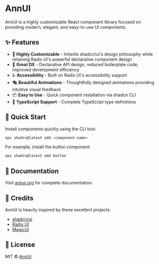 # AnnUI

AnnUI is a highly customizable React component library focused on providing modern, elegant, and easy-to-use UI components.

## ✨ Features

- 🎨 **Highly Customizable** - Inherits shadcn/ui's design philosophy while retaining Radix UI's powerful declarative component design
- 🚀 **Great DX** - Declarative API design, reduced boilerplate code, improved development efficiency
- ♿ **Accessibility** - Built on Radix UI's accessibility support
- 🎭 **Beautiful Animations** - Thoughtfully designed animations providing intuitive visual feedback
- 📦 **Easy to Use** - Quick component installation via shadcn CLI
- 🎯 **TypeScript Support** - Complete TypeScript type definitions

## 🚀 Quick Start

Install components quickly using the CLI tool:

```bash
npx shadcn@latest add <component-name>
```

For example, install the button component:

```bash
npx shadcn@latest add button
```

## 📖 Documentation

Visit [annui.org](https://annui.org) for complete documentation.

## 💖 Credits

AnnUI is heavily inspired by these excellent projects:

- [shadcn/ui](https://ui.shadcn.com)
- [Radix UI](https://www.radix-ui.com)
- [MagicUI](https://magicui.design)

## 📄 License

MIT © [AnnUI](LICENSE)
